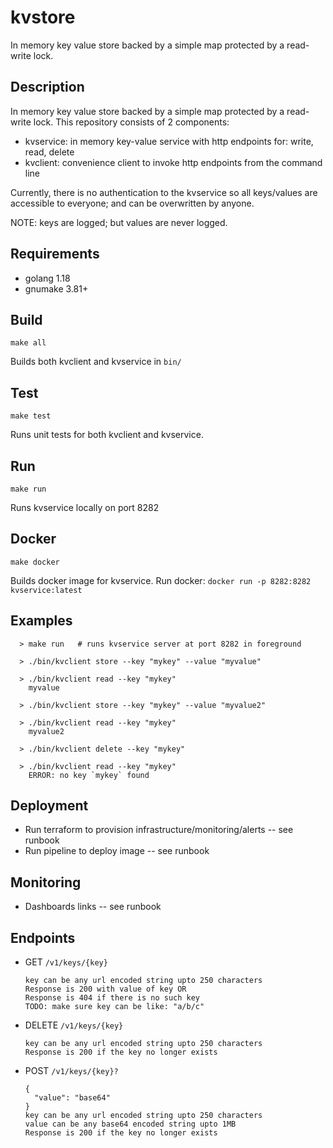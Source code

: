 # kvstore
In memory key value store backed by a simple map protected by a read-write lock.

## Description
In memory key value store backed by a simple map protected by a read-write lock.
This repository consists of 2 components:
- kvservice: in memory key-value service with http endpoints for: write, read, delete
- kvclient: convenience client to invoke http endpoints from the command line

Currently, there is no authentication to the kvservice so all keys/values are accessible
to everyone; and can be overwritten by anyone.

NOTE: keys are logged; but values are never logged.

## Requirements
- golang 1.18
- gnumake 3.81+

## Build
`make all`

Builds both kvclient and kvservice in `bin/`

## Test
`make test`

Runs unit tests for both kvclient and kvservice.

## Run
`make run`

Runs kvservice locally on port 8282

## Docker
`make docker`

Builds docker image for kvservice. 
Run docker: `docker run -p 8282:8282 kvservice:latest`

## Examples
```shell
  > make run   # runs kvservice server at port 8282 in foreground
  
  > ./bin/kvclient store --key "mykey" --value "myvalue"
  
  > ./bin/kvclient read --key "mykey"
    myvalue
    
  > ./bin/kvclient store --key "mykey" --value "myvalue2"
  
  > ./bin/kvclient read --key "mykey"
    myvalue2  
    
  > ./bin/kvclient delete --key "mykey"
 
  > ./bin/kvclient read --key "mykey"
    ERROR: no key `mykey` found
```

## Deployment
- Run terraform to provision infrastructure/monitoring/alerts -- see runbook
- Run pipeline to deploy image -- see runbook

## Monitoring
- Dashboards links -- see runbook

## Endpoints
- GET `/v1/keys/{key}`
    ```
  key can be any url encoded string upto 250 characters
  Response is 200 with value of key OR
  Response is 404 if there is no such key
  TODO: make sure key can be like: "a/b/c"
    ```
  
- DELETE `/v1/keys/{key}`
    ```
  key can be any url encoded string upto 250 characters
  Response is 200 if the key no longer exists
    ``` 

- POST `/v1/keys/{key}?`
    ```
  {
      "value": "base64"
  }
  key can be any url encoded string upto 250 characters
  value can be any base64 encoded string upto 1MB
  Response is 200 if the key no longer exists
    ``` 